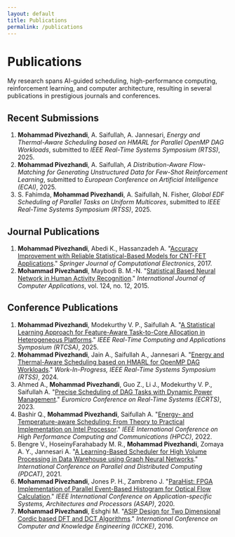 ```yaml
---
layout: default
title: Publications
permalink: /publications
---
```


# Publications

My research spans AI-guided scheduling, high-performance computing, reinforcement learning, and computer architecture, resulting in several publications in prestigious journals and conferences.

## Recent Submissions


1. **Mohammad Pivezhandi**, A. Saifullah, A. Jannesari, *Energy and Thermal-Aware Scheduling based on HMARL for Parallel OpenMP DAG Workloads*, submitted to *IEEE Real-Time Systems Symposium (RTSS)*, 2025.
2. **Mohammad Pivezhandi**, A. Saifullah, *A Distribution-Aware Flow-Matching for Generating Unstructured Data for Few-Shot Reinforcement Learning*, submitted to *European Conference on Artificial Intelligence (ECAI)*, 2025.
3. S. Fahimda, **Mohammad Pivezhandi**, A. Saifullah, N. Fisher, *Global EDF Scheduling of Parallel Tasks on Uniform Multicores*, submitted to *IEEE Real-Time Systems Symposium (RTSS)*, 2025.

## Journal Publications

1. **Mohammad Pivezhandi**, Abedi K., Hassanzadeh A. "[Accuracy Improvement with Reliable Statistical-Based Models for CNT-FET Applications](https://www.researchgate.net/publication/319146972_Accuracy_improvement_with_reliable_statistical-based_models_for_CNT-FET_applications)." *Springer Journal of Computational Electronics*, 2017.
2. **Mohammad Pivezhandi**, Maybodi B. M.-N. "[Statistical Based Neural Network in Human Activity Recognition](https://www.researchgate.net/profile/Babak-Maybodi/publication/283161910_Statistical_based_Neural_Network_in_Human_Activity_Recognition/links/5b6e979b45851546c9faa4d7/Statistical-based-Neural-Network-in-Human-Activity-Recognition.pdf)." *International Journal of Computer Applications*, vol. 124, no. 12, 2015.

## Conference Publications

1. **Mohammad Pivezhandi**, Modekurthy V. P., Saifullah A. "[A Statistical Learning Approach for Feature-Aware Task-to-Core Allocation in Heterogeneous Platforms](https://rtcsa2025.github.io/?page=accepted_papers.html)." *IEEE Real-Time Computing and Applications Symposium (RTCSA)*, 2025.
2. **Mohammad Pivezhandi**, Jain A., Saifullah A., Jannesari A. "[Energy and Thermal-Aware Scheduling based on HMARL for OpenMP DAG Workloads](https://ieeexplore.ieee.org/abstract/document/10844839)." *Work-In-Progress, IEEE Real-Time Systems Symposium (RTSS)*, 2024.
3. Ahmed A., **Mohammad Pivezhandi**, Guo Z., Li J., Modekurthy V. P., Saifullah A. "[Precise Scheduling of DAG Tasks with Dynamic Power Management](https://par.nsf.gov/servlets/purl/10447646)." *Euromicro Conference on Real-Time Systems (ECRTS)*, 2023.
4. Bashir Q., **Mohammad Pivezhandi**, Saifullah A. "[Energy- and Temperature-aware Scheduling: From Theory to Practical Implementation on Intel Processor](https://ieeexplore.ieee.org/abstract/document/10074674)." *IEEE International Conference on High Performance Computing and Communications (HPCC)*, 2022.
5. Bengre V., HoseinyFarahabady M. R., **Mohammad Pivezhandi**, Zomaya A. Y., Jannesari A. "[A Learning-Based Scheduler for High Volume Processing in Data Warehouse using Graph Neural Networks](https://link.springer.com/chapter/10.1007/978-3-030-96772-7_17)." *International Conference on Parallel and Distributed Computing (PDCAT)*, 2021.
6. **Mohammad Pivezhandi**, Jones P. H., Zambreno J. "[ParaHist: FPGA Implementation of Parallel Event-Based Histogram for Optical Flow Calculation](https://ieeexplore.ieee.org/abstract/document/9153247)." *IEEE International Conference on Application-specific Systems, Architectures and Processors (ASAP)*, 2020.
7. **Mohammad Pivezhandi**, Eshghi M. "[ASIP Design for Two Dimensional Cordic based DFT and DCT Algorithms](https://ieeexplore.ieee.org/document/7802151/)." *International Conference on Computer and Knowledge Engineering (ICCKE)*, 2016.
